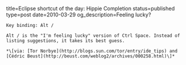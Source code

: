 title=Eclipse shortcut of the day: Hippie Completion
status=published
type=post
date=2010-03-29
og_description=Feeling lucky?
~~~~~~
Key binding: Alt /

Alt / is the "I'm feeling lucky" version of Ctrl Space. Instead of listing suggestions, it takes its best guess.

*\[via: [Tor Norbye](http://blogs.sun.com/tor/entry/ide_tips) and [Cédric Beust](http://beust.com/weblog2/archives/000258.html)\]*
